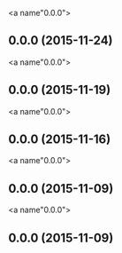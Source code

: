 <a name"0.0.0"></a>
## 0.0.0 (2015-11-24)


<a name"0.0.0"></a>
## 0.0.0 (2015-11-19)


<a name"0.0.0"></a>
## 0.0.0 (2015-11-16)


<a name"0.0.0"></a>
## 0.0.0 (2015-11-09)


<a name"0.0.0"></a>
## 0.0.0 (2015-11-09)

